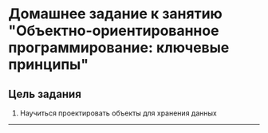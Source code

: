 # Домашнее задание к занятию "Объектно-ориентированное программирование: ключевые принципы"

## Цель задания

1. Научиться проектировать объекты для хранения данных

------
